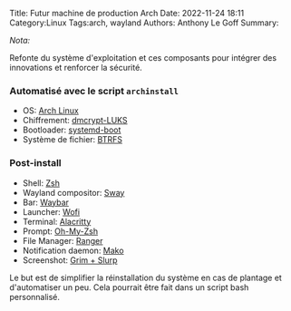 Title: Futur machine de production Arch
Date: 2022-11-24 18:11
Category:Linux
Tags:arch, wayland
Authors: Anthony Le Goff
Summary:



*Nota:*

Refonte du système d'exploitation et ces composants pour intégrer des innovations et renforcer la sécurité.

### Automatisé avec le script `archinstall`

* OS: [Arch Linux](https://archlinux.org/)
* Chiffrement: [dmcrypt-LUKS](https://fr.wikipedia.org/wiki/Dm-crypt)
* Bootloader: [systemd-boot](https://systemd.network/systemd-boot.html)
* Système de fichier: [BTRFS](https://fr.wikipedia.org/wiki/Btrfs)

### Post-install

* Shell: [Zsh](https://zsh.sourceforge.io/)
* Wayland compositor: [Sway](https://swaywm.org/)
* Bar: [Waybar](https://github.com/Alexays/Waybar)
* Launcher: [Wofi](https://hg.sr.ht/~scoopta/wofi)
* Terminal: [Alacritty](https://alacritty.org/)
* Prompt: [Oh-My-Zsh](https://ohmyz.sh/)
* File Manager: [Ranger](https://ranger.github.io/)
* Notification daemon: [Mako](https://wayland.emersion.fr/mako/)
* Screenshot: [Grim + Slurp](https://wayland.emersion.fr/grim/)


Le but est de simplifier la réinstallation du système en cas de plantage et d'automatiser un peu. Cela pourrait être fait dans un script bash personnalisé. 